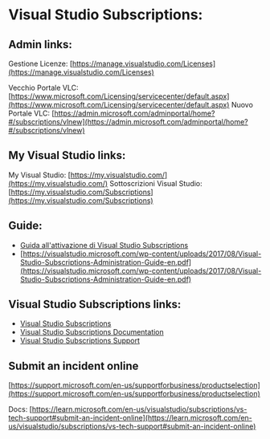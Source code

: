 # Visual Studio Subscriptions:

## Admin links:

Gestione Licenze: [https://manage.visualstudio.com/Licenses](https://manage.visualstudio.com/Licenses)

Vecchio Portale VLC: [https://www.microsoft.com/Licensing/servicecenter/default.aspx](https://www.microsoft.com/Licensing/servicecenter/default.aspx)
Nuovo Portale VLC: [https://admin.microsoft.com/adminportal/home?#/subscriptions/vlnew](https://admin.microsoft.com/adminportal/home?#/subscriptions/vlnew)

## My Visual Studio links:

My Visual Studio: [https://my.visualstudio.com/](https://my.visualstudio.com/)
Sottoscrizioni Visual Studio: [https://my.visualstudio.com/Subscriptions](https://my.visualstudio.com/Subscriptions)

## Guide:

- [Guida all'attivazione di Visual Studio Subscriptions](https://docs.microsoft.com/en-us/visualstudio/subscriptions/vs-activate)
- [https://visualstudio.microsoft.com/wp-content/uploads/2017/08/Visual-Studio-Subscriptions-Administration-Guide-en.pdf](https://visualstudio.microsoft.com/wp-content/uploads/2017/08/Visual-Studio-Subscriptions-Administration-Guide-en.pdf)

## Visual Studio Subscriptions links:

- [Visual Studio Subscriptions](https://visualstudio.microsoft.com/subscriptions/)
- [Visual Studio Subscriptions Documentation](https://docs.microsoft.com/en-us/visualstudio/subscriptions/)
- [Visual Studio Subscriptions Support](https://visualstudio.microsoft.com/subscriptions/support/)

## Submit an incident online

[https://support.microsoft.com/en-us/supportforbusiness/productselection](https://support.microsoft.com/en-us/supportforbusiness/productselection)

Docs: [https://learn.microsoft.com/en-us/visualstudio/subscriptions/vs-tech-support#submit-an-incident-online](https://learn.microsoft.com/en-us/visualstudio/subscriptions/vs-tech-support#submit-an-incident-online)
